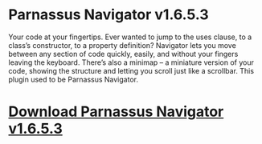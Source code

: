 # Parnassus Navigator v1.6.5.3

Your code at your fingertips. Ever wanted to jump to the uses clause,
to a class’s constructor, to a property definition?
Navigator lets you move between any section of code quickly, easily,
and without your fingers leaving the keyboard. There’s also a minimap –
a miniature version of your code, showing the structure and letting you
scroll just like a scrollbar. This plugin used to be Parnassus Navigator.

# [Download Parnassus Navigator v1.6.5.3](https://developer.team/delphi/35015-parnassus-navigator-v1653.html)
